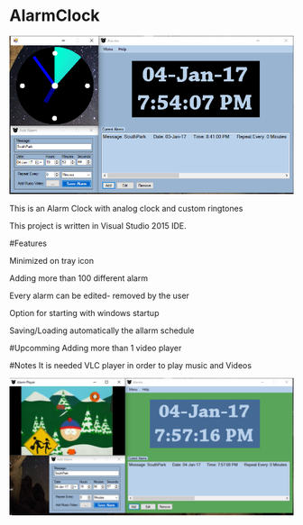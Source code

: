 # AlarmClock
![alt tag](https://raw.githubusercontent.com/Obrelix/AlarmClock/master/Images/Main2.PNG)

This is an Alarm Clock with analog clock and custom ringtones

This project is written in Visual Studio 2015 IDE.

#Features

Minimized on tray icon

Adding more than 100 different alarm

Every alarm can be edited- removed by the user

Option for starting with windows startup

Saving/Loading automatically the allarm schedule

#Upcomming
Adding more than 1 video player

#Notes
It is needed VLC player in order to play music and Videos


![alt tag](https://raw.githubusercontent.com/Obrelix/AlarmClock/master/Images/Main4.PNG)
